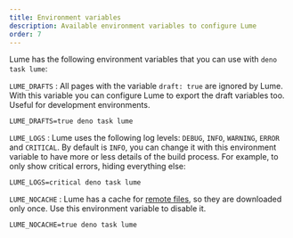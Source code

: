 ```yaml
---
title: Environment variables
description: Available environment variables to configure Lume
order: 7
---
```


Lume has the following environment variables that you can use with
`deno task lume`:

<!-- deno-fmt-ignore-start -->
`LUME_DRAFTS`
: All pages with the variable `draft: true` are ignored by Lume.
With this variable you can configure Lume to export the draft variables too.
Useful for development environments.

```
LUME_DRAFTS=true deno task lume
```

`LUME_LOGS`
: Lume uses the following log levels: `DEBUG`, `INFO`, `WARNING`,
`ERROR` and `CRITICAL`. By default is `INFO`, you can change it with this
environment variable to have more or less details of the build process. For
example, to only show critical errors, hiding everything else:

```
LUME_LOGS=critical deno task lume
```

`LUME_NOCACHE`
: Lume has a cache for [remote files](../core/remote-files.md),
so they are downloaded only once. Use this environment variable to disable it.

```
LUME_NOCACHE=true deno task lume
```
